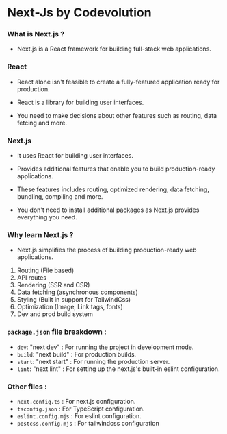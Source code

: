 # Next-Js by Codevolution

### What is Next.js ?

- Next.js is a React framework for building full-stack web applications.

### React 

- React alone isn't feasible to create a fully-featured application ready for production.

- React is a library for building user interfaces.

- You need to make decisions about other features such as routing, data fetcing and more.

### Next.js

- It uses React for building user interfaces.

- Provides additional features that enable you to build production-ready applications.

- These features includes routing, optimized rendering, data fetching, bundling, compiling and more.

- You don't need to install additional packages as Next.js provides everything you need.

### Why learn Next.js ?

- Next.js simplifies the process of building production-ready web applications.

1. Routing (File based)
2. API routes
3. Rendering (SSR and CSR)
4. Data fetching (asynchronous components)
5. Styling (Built in support for TailwindCss)
6. Optimization (Image, Link tags, fonts)
7. Dev and prod build system

### `package.json` file breakdown : 

- `dev`: "next dev" : For running the project in development mode. 
- `build`: "next build" : For production builds.
- `start`: "next start" : For running the production server.
- `lint`: "next lint" : For setting up the next.js's built-in eslint configuration.

### Other files : 

- `next.config.ts` : For next.js configuration.
- `tsconfig.json` : For TypeScript configuration.
- `eslint.config.mjs` : For eslint configuration.
- `postcss.config.mjs` : For tailwindcss configuration